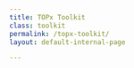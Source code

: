 ```yaml
---
title: TOPx Toolkit
class: toolkit
permalink: /topx-toolkit/
layout: default-internal-page

---
```


